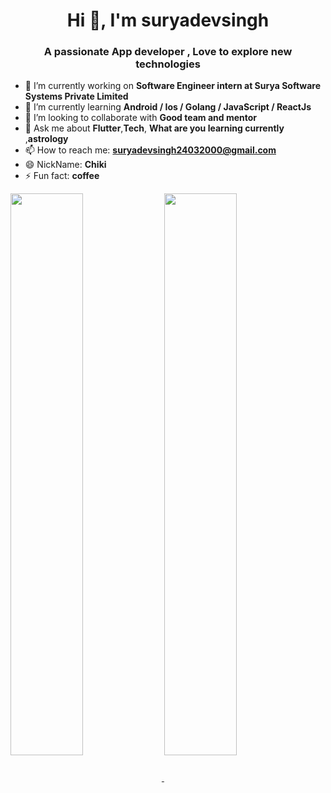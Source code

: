 <h1 align="center">Hi 👋, I'm suryadevsingh</h1>
<h3 align="center">A passionate App developer , Love to explore new technologies </h3>


- 🔭 I’m currently working on **Software Engineer intern at Surya Software Systems Private Limited**
- 🌱 I’m currently learning **Android / Ios / Golang / JavaScript / ReactJs**
- 👯 I’m looking to collaborate with **Good team and mentor**
- 💬 Ask me about **Flutter**,**Tech**, **What are you learning currently** ,**astrology**
- 📫 How to reach me: **suryadevsingh24032000@gmail.com**
- 😄 NickName: **Chiki**
- ⚡ Fun fact: **coffee**



<a href="https://github.com/suryadevsingh">
  <img align="center"img width="48%" src="https://github-readme-stats.vercel.app/api/top-langs/?username=suryadevsingh&theme=dark&hide_langs_below=1" />
</a>
<a href="https://github.com/suryadevsingh">
 <img align="center" img width="48%" src="https://github-readme-stats.vercel.app/api?username=suryadevsingh&&show_icons=true&title_color=ffffff&icon_color=bb2acf&text_color=daf7dc&bg_color=151515"/>
</a>


<!-- - 🤔 I’m looking for **trainee role  / job opportunities for long term relationship** -->

